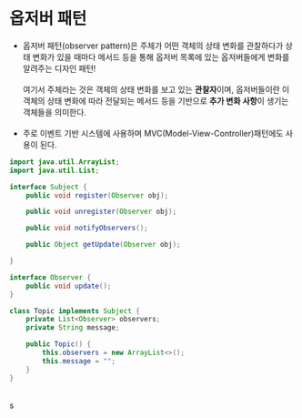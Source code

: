 # 옵저버 패턴
 
 - 옵저버 패턴(observer pattern)은 주체가 어떤 객체의 상태 변화를 관찰하다가 상태 변화가 있을 때마다 메서드 등을 통해 옵저버 목록에 있는 옵저버들에게 변화를 알려주는 디자인 패턴!</br>
</br> 여기서 주체라는 것은 객체의 상태 변화를 보고 있는 **관찰자**이며, 옵저버들이란 이 객체의 상태 변화에 따라 전달되는 메서드 등을 기반으로 **추가 변화 사항**이 생기는 객체들을 의미한다.
</br></br>
 - 주로 이벤트 기반 시스템에 사용하며 MVC(Model-View-Controller)패턴에도 사용이 된다.

```java
import java.util.ArrayList;
import java.util.List;

interface Subject {
    public void register(Observer obj);

    public void unregister(Observer obj);

    public void notifyObservers();

    public Object getUpdate(Observer obj);

}

interface Observer {
    public void update();
}

class Topic implements Subject {
    private List<Observer> observers;
    private String message;

    public Topic() {
        this.observers = new ArrayList<>();
        this.message = "";
    }
}


```
\
s